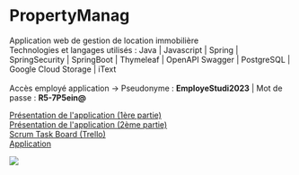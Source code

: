 # PropertyManag
Application web de gestion de location immobilière </br>
Technologies et langages utilisés : Java | Javascript | Spring | SpringSecurity | SpringBoot | Thymeleaf | OpenAPI Swagger | PostgreSQL | Google Cloud Storage | iText
<br>
<br>
Accès employé application -> Pseudonyme : <b>EmployeStudi2023</b> | Mot de passe : <b>R5-7P5ein@</b>

<a target="_blank" href="https://www.loom.com/share/0c617114c3f04442a27df2371d096294">Présentation de l'application (1ère partie)</a>
</br>
<a target="_blank" href="https://www.loom.com/share/1a456f0d51c5409c91a3ae9773891337">Présentation de l'application (2ème partie)</a>
</br>
<a target="_blank" href="https://trello.com/b/NkeJ8nnW">Scrum Task Board (Trello)</a>
</br>
<a target="_blank" href="https://property-manage.herokuapp.com">Application</a>

<img src="https://www.hebergeur-image.com/upload/88.123.95.253-6410a4342f945.png">
